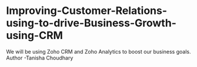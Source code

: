 # Improving-Customer-Relations-using-to-drive-Business-Growth-using-CRM
We will be using Zoho CRM and Zoho Analytics to boost our business goals.
<br>
Author -Tanisha Choudhary
